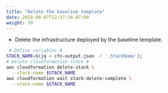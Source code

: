 ```yaml
---
title: "Delete the baseline template"
date: 2018-08-07T12:37:34-07:00
weight: 70
---
```


* Delete the infrastructure deployed by the baseline template.

```bash
 # Define variables #
STACK_NAME=$(jq < cfn-output.json -r '.StackName');
# Delete cloudformation stack #
aws cloudformation delete-stack \
  --stack-name $STACK_NAME
aws cloudformation wait stack-delete-complete \
  --stack-name $STACK_NAME
```